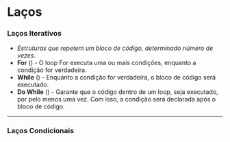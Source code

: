 # Laços

### Laços Iterativos
- *Estruturas que repetem um bloco de código, determinado número de vezes*.
- **For** () - O loop For executa uma ou mais condições, enquanto a condição for verdadeira.
- **While** () - Enquanto a condição for verdadeira, o bloco de código será executado.
- **Do While** () - Garante que o código dentro de um loop, seja executado, por pelo menos uma vez. Com isso, a condição será declarada após o bloco de código.

---

### Laços Condicionais